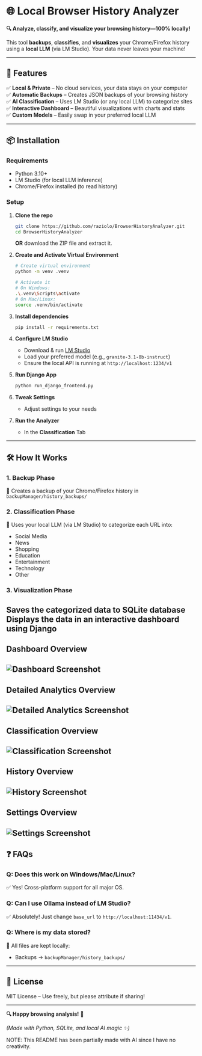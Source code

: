# 🌐 **Local Browser History Analyzer**  

**🔍 Analyze, classify, and visualize your browsing history—100% locally!**  

This tool **backups**, **classifies**, and **visualizes** your Chrome/Firefox history using a **local LLM** (via LM Studio). Your data never leaves your machine!  

---

## 🚀 **Features**  

✅ **Local & Private** – No cloud services, your data stays on your computer  
✅ **Automatic Backups** – Creates JSON backups of your browsing history  
✅ **AI Classification** – Uses LM Studio (or any local LLM) to categorize sites  
✅ **Interactive Dashboard** – Beautiful visualizations with charts and stats  
✅ **Custom Models** – Easily swap in your preferred local LLM  

---

## 📦 **Installation**  

### **Requirements**  
- Python 3.10+  
- LM Studio (for local LLM inference)  
- Chrome/Firefox installed (to read history)  

### **Setup**  
1. **Clone the repo**  
   ```bash
   git clone https://github.com/raziolo/BrowserHistoryAnalyzer.git
   cd BrowserHistoryAnalyzer
   ```
   
    **OR** download the ZIP file and extract it.


2. **Create and Activate Virtual Environment**  
   ```bash
   # Create virtual environment
   python -m venv .venv
   
   # Activate it
   # On Windows:
   .\.venv\Scripts\activate
   # On Mac/Linux:
   source .venv/bin/activate
   ```

3. **Install dependencies**  
   ```bash
   pip install -r requirements.txt
   ```

4. **Configure LM Studio**  
   - Download & run [LM Studio](https://lmstudio.ai/)  
   - Load your preferred model (e.g., `granite-3.1-8b-instruct`)  
   - Ensure the local API is running at `http://localhost:1234/v1`  


4. **Run Django App**
   ```bash
   python run_django_frontend.py
   ``` 

5. **Tweak Settings**  
   - Adjust settings to your needs


6. **Run the Analyzer**  
   - In the **Classification**  Tab

---


## 🛠 **How It Works**  

### **1. Backup Phase**  
📂 Creates a backup of your Chrome/Firefox history in `backupManager/history_backups/`  

### **2. Classification Phase**  
🤖 Uses your local LLM (via LM Studio) to categorize each URL into:  
- Social Media  
- News  
- Shopping  
- Education  
- Entertainment  
- Technology  
- Other  

### **3. Visualization Phase**  
**Saves** the categorized data to SQLite database  
**Displays** the data in an interactive dashboard using Django
---

## **Dashboard Overview**
![Dashboard Screenshot]()
---

## **Detailed Analytics Overview**
![Detailed Analytics Screenshot]()
---

##  **Classification Overview**
![Classification Screenshot]()
---

## **History Overview**
![History Screenshot]()
---

##  **Settings Overview**
![Settings Screenshot]()
---

## ❓ **FAQs**  

### **Q: Does this work on Windows/Mac/Linux?**  
✅ Yes! Cross-platform support for all major OS.  

### **Q: Can I use Ollama instead of LM Studio?**  
✅ Absolutely! Just change `base_url` to `http://localhost:11434/v1`.  

### **Q: Where is my data stored?**  
📂 All files are kept locally:  
- Backups → `backupManager/history_backups/`  

---

## 📜 **License**  
MIT License – Use freely, but please attribute if sharing!  

---

**🔍 Happy browsing analysis!** 🚀  

*(Made with Python, SQLite, and local AI magic ✨)*

NOTE: This README has been partially made with AI since I have no creativity. 
